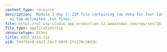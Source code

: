 ```yaml
---
content_type: resource
description: 'Module 3 day 7: ZIP file containing raw data for four lab teams, formatted
  as tab-delimited .txt files.'
file: https://ol-ocw-studio-app-production.s3.amazonaws.com/courses/20-109-laboratory-fundamentals-in-biological-engineering-spring-2010/594f5ac8ea2228c3b0f62fc139c26d2b_m3d7_data.zip
file_type: application/zip
resourcetype: Other
title: m3d7_data.zip
uid: 594f5ac8-ea22-28c3-b0f6-2fc139c26d2b
---
```

